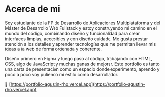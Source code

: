 # Acerca de mi

Soy estudiante de la FP de Desarrollo de Aplicaciones Multiplataforma y del Máster de Desarrollo Web Fullstack y estoy construyendo mi camino en el mundo del código, combinando diseño y funcionalidad para crear interfaces limpias, accesibles y con diseño cuidado. Me gusta prestar atención a los detalles y aprender tecnologías que me permitan llevar mis ideas a la web de forma ordenada y coherente.

Diseño primero en Figma y luego paso al código, trabajando con HTML, CSS, algo de JavaScript y muchas ganas de mejorar. Este portfolio es tanto una carta de presentación como un espacio donde experimento, aprendo y poco a poco voy puliendo mi estilo como desarrollador.


🔗 [https://portfolio-agustin-rho.vercel.app](https://portfolio-agustin-rho.vercel.app)



